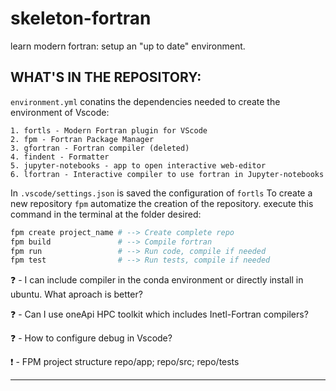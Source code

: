 # skeleton-fortran
learn modern fortran: setup an "up to date" environment.

## WHAT'S IN THE REPOSITORY:
`environment.yml` conatins the dependencies needed to create the environment of Vscode:
    
    1. fortls - Modern Fortran plugin for VScode
    2. fpm - Fortran Package Manager
    3. gfortran - Fortran compiler (deleted)
    4. findent - Formatter
    5. jupyter-notebooks - app to open interactive web-editor
    6. lfortran - Interactive compiler to use fortran in Jupyter-notebooks


In `.vscode/settings.json` is saved the configuration of `fortls`
To create a new repository `fpm` automatize the creation of the repository. execute this command in the terminal at the folder desired:

```bash
fpm create project_name # --> Create complete repo
fpm build               # --> Compile fortran
fpm run                 # --> Run code, compile if needed
fpm test                # --> Run tests, compile if needed
```
:question: - I can include compiler in the conda environment or directly install in ubuntu. What aproach is better?

:question: - Can I use oneApi HPC toolkit which includes Inetl-Fortran compilers?

:question: - How to configure debug in Vscode?

:exclamation: - FPM project structure repo/app; repo/src; repo/tests

---
